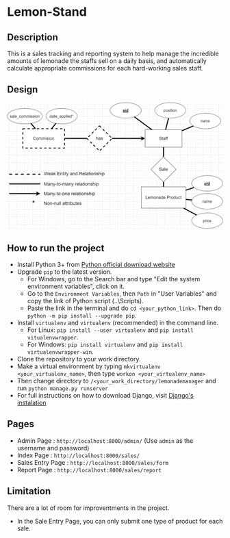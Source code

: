 # Lemon-Stand
## Description
This is a sales tracking and reporting system to help manage the incredible amounts of lemonade the staffs sell on a daily basis, and automatically calculate appropriate commissions for each hard-working sales staff.
## Design
![Diagram](/images/ER_Diagram.png)
## How to run the project
- Install Python 3+ from [Python official download website](https://www.python.org/downloads/)
- Upgrade `pip` to the latest version.
    - For Windows, go to the Search bar and type "Edit the system environment variables", click on it.
    - Go to the `Environment Variables`, then `Path` in "User Variables" and copy the link of Python script (..\Scripts\).
    - Paste the link in the terminal and do `cd <your_python_link>`. Then do `python -m pip install --upgrade pip`.
- Install `virtualenv` and `virtualenv` (recommended) in the command line.
    - For Linux: `pip install --user virtualenv` and `pip install vitualenvwrapper`.
    - For Windows: `pip install virtualenv` and `pip install virtualenvwrapper-win`.
- Clone the repository to your work directory.
- Make a virtual environment by typing `mkvirtualenv <your_virtualenv_name>`, then type `workon <your_virtualenv_name>`
- Then change directory to `/<your_work_directory/lemonademanager` and run `python manage.py runserver`
- For full instructions on how to download Django, visit [Django's instalation](https://docs.djangoproject.com/en/3.0/intro/install/)
## Pages
- Admin Page        : `http://localhost:8000/admin/` (Use `admin` as the username and password)
- Index Page        : `http://localhost:8000/sales/`
- Sales Entry Page  : `http://localhost:8000/sales/form`
- Report Page       : `http://localhost:8000/sales/report`
## Limitation
There are a lot of room for improventments in the project.
- In the Sale Entry Page, you can only submit one type of product for each sale.
